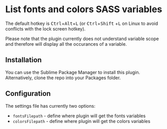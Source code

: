 List fonts and colors SASS variables
======================

The default hotkey is <kbd>Ctrl</kbd>+<kbd>Alt</kbd>+<kbd>L</kbd> (or <kbd>Ctrl</kbd>+<kbd>Shift</kbd>
+<kbd>L</kbd> on Linux to avoid conflicts with the lock screen hotkey).

<!-- ![Screenshot](http://cl.ly/PIlm/Screen%20Shot%202013-05-30%20at%2010.45.42.png) -->

Please note that the plugin currently does not understand variable scope and therefore will display all
the occurances of a variable.

Installation
------------
You can use the Sublime Package Manager to install this plugin. Alternatively, clone the repo into your
Packages folder.

Configuration
-------------
The settings file has currently two options:

 - `fontsFilepath` - define where plugin will get the fonts variables
 - `colorsFilepath` - define where plugin will get the colors variables
